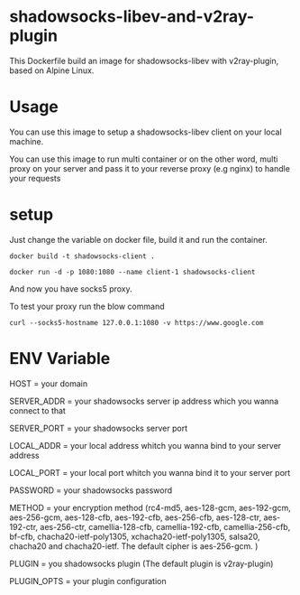# shadowsocks-libev-and-v2ray-plugin
This Dockerfile build an image for shadowsocks-libev with v2ray-plugin, based on Alpine Linux.

# Usage
You can use this image to setup a shadowsocks-libev client on your local machine.

You can use this image to run multi container or on the other word, multi proxy on your server and pass it to your reverse proxy (e.g nginx) to handle your requests

# setup
Just change the variable on docker file, build it and run the container.

``docker build -t shadowsocks-client .``

``docker run -d -p 1080:1080 --name client-1 shadowsocks-client``

And now you have socks5 proxy.

To test your proxy run the blow command

``curl --socks5-hostname 127.0.0.1:1080 -v https://www.google.com``

# ENV Variable
HOST = your domain

SERVER_ADDR = your shadowsocks server ip address which you wanna connect to that

SERVER_PORT = your shadowsocks server port 

LOCAL_ADDR = your local address whitch you wanna bind to your server address

LOCAL_PORT = your local port whitch you wanna bind it to your server port

PASSWORD = your shadowsocks password

METHOD = your encryption method (rc4-md5,
                                  aes-128-gcm, aes-192-gcm, aes-256-gcm,
                                  aes-128-cfb, aes-192-cfb, aes-256-cfb,
                                  aes-128-ctr, aes-192-ctr, aes-256-ctr,
                                  camellia-128-cfb, camellia-192-cfb,
                                  camellia-256-cfb, bf-cfb,
                                  chacha20-ietf-poly1305,
                                  xchacha20-ietf-poly1305,
                                  salsa20, chacha20 and chacha20-ietf.
                                  The default cipher is aes-256-gcm.
                                )
                                
PLUGIN = you shadowsocks plugin (The default plugin is v2ray-plugin)

PLUGIN_OPTS = your plugin configuration

